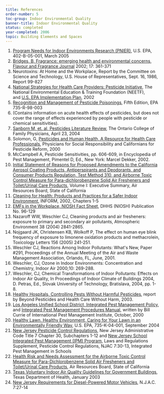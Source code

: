 ```yaml
---
title: References
order-number: 5
toc-group: Indoor Environmental Quality
banner-title: Indoor Environmental Quality
status: completed
year-completed: 2006
topic: Building Elements and Spaces
---
```


1.  [Program Needs for Indoor Environments Research (PNIER)](http://www.epa.gov/iaq/pdfs/pnier.pdf), U.S. EPA, 402-B-05-001, March 2005
2.  [Bridges, B, Fragrance: emerging health and environmental concerns, Flavour and Fragrance Journal](http://www3.interscience.wiley.com/cgi-bin/fulltext/93514043/PDFSTART) 2002; 17: 361-371
3.  Neurotoxins: At Home and the Workplace, Report by the Committee on Science and Technology, U.S. House of Representatives, Sept. 16, 1986, Report 99-827
4.  [National Strategies for Health Care Providers: Pesticide Initiative](http://www.neefusa.org/health/pesticides/), The National Environmental Education & Training Foundation (NEETF), and [U.S. EPA Implementation Plan](http://www.epa.gov/pesticides/safety/healthcare/healthcare.htm), 2002
5.  [Recognition and Management of Pesticide Poisonings](http://www.epa.gov/pesticides/safety/healthcare/handbook/handbook.htm), Fifth Edition, EPA 735-R-98-003
6.  (Contains information on acute health effects of pesticides, but does not cover the range of effects experienced by people with pesticide or chemical sensitivities).
7.  [Sanborn M, et. al, Pesticides Literature Review](http://www.ocfp.on.ca/docs/pesticides-paper/pesticides-paper.pdf), The Ontario College of Family Physicians, April 23, 2004
8.  Solomon, G, [Pesticides and Human Health, A Resource for Health Care Professionals](http://www.psr-la.org/files/pesticides_and_human_health.pdf), Physicians for Social Responsibility and Californians for Pesticide Reform, 2000
9.  McCampbell A, Pesticide Sensitivities, pp. 606-609, in Encyclopedia of Pest Management, Pimentel D, Ed., New York: Marcel Dekker, 2002.
10. [Initial Statement of Reasons for Proposed Amendments to the California Aerosol Coating Products, Antiperspirants and Deodorants, and Consumer Products Regulation, Test Method 310, and Airborne Toxic Control Measure for Para-dichlorobenzene Solid Air Fresheners and Toilet/Urinal Care Products](http://www.arb.ca.gov/regact/conprod/execsum.pdf), Volume I: Executive Summary, Air Resources Board, State of California
11. [Cleaning for Health: Products and Practices for a Safer Indoor Environment](http://www.informinc.org/cleanforhealth.php), INFORM, 2002, Chapters 1-5
12. [EMFs in the Workplace, NIOSH Fact Sheet](http://www.cdc.gov/niosh/docs/96-129/), DHHS (NIOSH) Publication No. 96-129
13. Nazaroff WW, Weschler CJ, Cleaning products and air fresheners: exposure to primary and secondary air pollutants, Atmospheric Environment 38 (2004) 2841-2865.
14. Nojgaard JK, Christensen KB, Wolkoff P, The effect on human eye blink frequency of exposure to limonene oxidation products and methacrolein, Toxicology Letters 156 (2005) 241-251.
15. Weschler CJ, Reactions Among Indoor Pollutants: What's New, Paper #291, Proceedings of the Annual Meeting of the Air and Waste Management Association, Orlando, FL, June, 2001.
16. Weschler, CJ, Ozone in Indoor Environments: Concentration and Chemistry, Indoor Air 2000;10: 269-288.
17. Weschler, CJ, Chemical Transformations of Indoor Pollutants: Effects on Indoor Air Quality, In Proceedings of Indoor Climate of Buildings 2004, D. Petras, Ed., Slovak University of Technology, Bratislava, 2004, pp. 1-8.
18. [Healthy Hospitals, Controlling Pests Without Harmful Pesticides](http://www.noharm.org/lib/downloads/cleaners/Control_Pests_wo_Pesticides.pdf), report by Beyond Pesticides and Health Care Without Harm, 2003.
19. [Los Angeles Unified School District, Integrated Pest Management Policy](http://www.laschools.org/employee/mo/ipm/docs/ipmpolicyretype.pdf), and [Integrated Pest Management Procedures Manual](http://www.laschools.org/employee/mo/ipm/docs/ipm-procedures-manual.pdf), written by Bill Currie of International Pest Management Institute, October, 2000
20. [Healthy Lawn, Healthy Environment, Caring for Your Lawn in an Environmentally Friendly Way](http://www.epa.gov/oppfead1/Publications/lawncare.pdf), U.S. EPA, 735-K-04-001, September 2004
21. [New Jersey Pesticide Control Regulations](http://www.nj.gov/dep/enforcement/pcp/pcp-regs.htm), New Jersey Administrative Code Title 7 Chapter 30, Subchapters 1-12 and [New Jersey School Integrated Pest Management (IPM) Program](http://www.nj.gov/dep/enforcement/pcp/ipm-laws2.htm), Laws and Regulations Supplement, Pesticide Control Regulations, NJAC 7:30-13, Integrated Pest Management in Schools
22. [Health Risk and Needs Assessment for the Airborne Toxic Control Measure for Para-Dichlorobenzene Solid Air Fresheners and Toilet/Urinal Care Products](http://www.arb.ca.gov/regact/conprod/ch7.pdf), Air Resources Board, State of California
23. [Texas Voluntary Indoor Air Quality Guidelines for Government Buildings](http://www.dshs.state.tx.us/iaq/SchoolsGuide.shtm), Texas Department of Health, January 2003
24. [New Jersey Requirements for Diesel-Powered Motor Vehicles](http://www.state.nj.us/dep/aqm/sub14v2001-10-01.htm), N.J.A.C. 7:27-14
